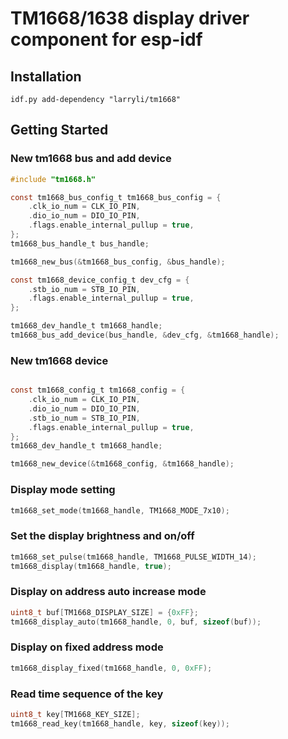 # TM1668/1638 display driver component for esp-idf

## Installation

    idf.py add-dependency "larryli/tm1668"

## Getting Started

### New tm1668 bus and add device

```c
#include "tm1668.h"

const tm1668_bus_config_t tm1668_bus_config = {
    .clk_io_num = CLK_IO_PIN,
    .dio_io_num = DIO_IO_PIN,
    .flags.enable_internal_pullup = true,
};
tm1668_bus_handle_t bus_handle;

tm1668_new_bus(&tm1668_bus_config, &bus_handle);

const tm1668_device_config_t dev_cfg = {
    .stb_io_num = STB_IO_PIN,
    .flags.enable_internal_pullup = true,
};

tm1668_dev_handle_t tm1668_handle;
tm1668_bus_add_device(bus_handle, &dev_cfg, &tm1668_handle);
```

### New tm1668 device

```c

const tm1668_config_t tm1668_config = {
    .clk_io_num = CLK_IO_PIN,
    .dio_io_num = DIO_IO_PIN,
    .stb_io_num = STB_IO_PIN,
    .flags.enable_internal_pullup = true,
};
tm1668_dev_handle_t tm1668_handle;

tm1668_new_device(&tm1668_config, &tm1668_handle);
```

### Display mode setting

```c
tm1668_set_mode(tm1668_handle, TM1668_MODE_7x10);
```

### Set the display brightness and on/off

```c
tm1668_set_pulse(tm1668_handle, TM1668_PULSE_WIDTH_14);
tm1668_display(tm1668_handle, true);
```

### Display on address auto increase mode

```c
uint8_t buf[TM1668_DISPLAY_SIZE] = {0xFF};
tm1668_display_auto(tm1668_handle, 0, buf, sizeof(buf));
```

### Display on fixed address mode

```c
tm1668_display_fixed(tm1668_handle, 0, 0xFF);
```

### Read time sequence of the key

```c
uint8_t key[TM1668_KEY_SIZE];
tm1668_read_key(tm1668_handle, key, sizeof(key));
```
